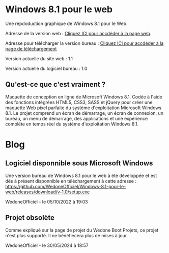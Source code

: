 # Windows 8.1 pour le web

Une repdoduction graphique de Windows 8.1 pour le Web.

Adresse de la version web : [Cliquez ICI pour accdéder à la page web](https://wedoneofficiel.github.io/Boot-projets-Wedone-Officiel/Windows-8.1-pour-le-web-main).

Adresse pour télécharger la version bureau : [Cliquez ICI pour accdéder à la page de téléchargement](https://github.com/WedoneOfficiel/Windows-8.1-pour-le-web/releases/tag/v-1.0)

Version actuelle du site web : 1.1

Version actuelle du logiciel bureau : 1.0


## Qu'est-ce que c'est vraiment ? 

Maquette de conception en ligne de Microsoft Windows 8.1. Codée à l'aide des fonctions intégrées HTML5, CSS3, SASS et jQuery pour créer une maquette Web pixel parfaite du système d'exploitation Microsoft Windows 8.1. Le projet comprend un écran de démarrage, un écran de connexion, un bureau, un menu de démarrage, des applications et une expérience complète en temps réel du système d'exploitation Windows 8.1.

# Blog
## Logiciel disponnible sous Microsoft Windows
Une version bureau de Windows 8.1 pour le web à été développée et est dès à présent disponnible en téléchargement à cette adresse : https://github.com/WedoneOfficiel/Windows-8.1-pour-le-web/releases/download/v-1.0/setup.exe

WedoneOfficiel - le 05/10/2022 à 19:03

## Projet obsolète
Comme expliqué sur la page de projet du Wedone Boot Projets, ce projet n'est plus supporté. Il ne bénéfiecera plus de mises à jour.

WedoneOfficiel - le 30/05/2024 à 18:57
